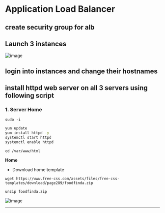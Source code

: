 # Application Load Balancer

## create security group for alb
## Launch 3 instances

![image](https://github.com/user-attachments/assets/306787b5-6513-416f-a634-dac1b9dfff90)

## login into instances and change their hostnames

## install httpd web server on all 3 servers using following script

### 1. Server Home 
````
sudo -i
````

```bash
yum update
yum install httpd -y
systemctl start httpd
systemctl enable httpd
```
```
cd /var/www/html
```

**Home**
- Download home template
```
wget https://www.free-css.com/assets/files/free-css-templates/download/page289/foodfinda.zip
```
````
unzip foodfinda.zip
````
![image](https://github.com/user-attachments/assets/c0bd3e40-7dea-4b5b-85a0-ba0eaac4d286)

---
